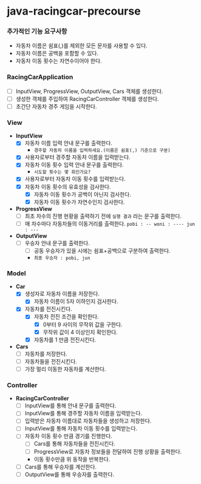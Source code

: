 # java-racingcar-precourse

### 추가적인 기능 요구사항

- 자동차 이름은 쉼표(,)를 제외한 모든 문자를 사용할 수 있다.
- 자동차 이름은 공백을 포함할 수 있다.
- 자동차 이동 횟수는 자연수이어야 한다.

### RacingCarApplication

- [ ]  InputView, ProgressView, OutputView, Cars 객체를 생성한다.
- [ ]  생성한 객체를 주입하여 RacingCarController 객체를 생성한다.
- [ ]  초간단 자동차 경주 게임을 시작한다.

### **View**

- **InputView**
    - [x]  자동차 이름 입력 안내 문구를 출력한다.
        - `경주할 자동차 이름을 입력하세요.(이름은 쉼표(,) 기준으로 구분)`
    - [x]  사용자로부터 경주할 자동차 이름을 입력받는다.
    - [x]  자동차 이동 횟수 입력 안내 문구를 출력한다.
        - `시도할 횟수는 몇 회인가요?`
    - [x]  사용자로부터 자동차 이동 횟수를 입력받는다.
    - [x]  자동차 이동 횟수의 유효성을 검사한다.
        - [x]  자동차 이동 횟수가 공백이 아닌지 검사한다.
        - [x]  자동차 이동 횟수가 자연수인지 검사한다.
- **ProgressView**
    - [ ]  최초 차수의 진행 현황을 출력하기 전에 `실행 결과` 라는 문구를 출력한다.
    - [ ]  매 차수마다 자동차들의 이동거리를 출력한다.
      ```
      pobi : --
      woni : ----
      jun : ---
      ```
- **OutputView**
    - [ ]  우승자 안내 문구를 출력한다.
        - [ ]  공동 우승자가 있을 시에는 쉼표+공백으로 구분하여 출력한다.
        - `최종 우승자 : pobi, jun`

### **Model**

- **Car**
    - [x]  생성자로 자동차 이름을 저장한다.
        - [x]  자동차 이름이 5자 이하인지 검사한다.
    - [x]  자동차를 전진시킨다.
        - [x]  자동차 전진 조건을 확인한다.
            - [x]  0부터 9 사이의 무작위 값을 구한다.
            - [x]  무작위 값이 4 이상인지 확인한다.
        - [x]  자동차를 1 만큼 전진시킨다.
- **Cars**
    - [ ]  자동차를 저장한다.
    - [ ]  자동차들을 전진시킨다.
    - [ ]  가장 멀리 이동한 자동차를 계산한다.

### Controller

- **RacingCarController**
    - [ ]  InputView를 통해 안내 문구를 출력한다.
    - [ ]  InputView를 통해 경주할 자동차 이름을 입력받는다.
    - [ ]  입력받은 자동차 이름대로 자동차들을 생성하고 저장한다.
    - [ ]  InputView를 통해 자동차 이동 횟수를 입력받는다.
    - [ ]  자동차 이동 횟수 만큼 경기를 진행한다.
        - [ ]  Cars를 통해 자동차들을 전진시킨다.
        - [ ]  ProgressView로 자동차 정보들을 전달하여 진행 상황을 출력한다.
        - 이동 횟수만큼 위 동작을 반복한다.
    - [ ]  Cars를 통해 우승자를 계산한다.
    - [ ]  OutputView를 통해 우승자를 출력한다.